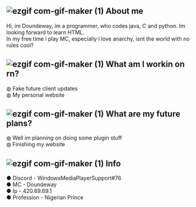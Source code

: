 ## ![ezgif com-gif-maker (1)](https://user-images.githubusercontent.com/49508387/118461427-55acb200-b706-11eb-8958-90523e8af7f9.gif) About me
Hi, im Doundeway, im a programmer, who codes java, C and python. Im looking forward to learn HTML.<br/>
In my free time i play MC, especially i love anarchy, isnt the world with no rules cool?

## ![ezgif com-gif-maker (1)](https://user-images.githubusercontent.com/49508387/118461427-55acb200-b706-11eb-8958-90523e8af7f9.gif) What am I workin on rn?
◍ Fake future client updates<br/>
◍ My personal website
 
## ![ezgif com-gif-maker (1)](https://user-images.githubusercontent.com/49508387/118461427-55acb200-b706-11eb-8958-90523e8af7f9.gif) What are my future plans?
◍ Well im planning on doing some plugin stuff<br/>
◍ Finishing my website
## ![ezgif com-gif-maker (1)](https://user-images.githubusercontent.com/49508387/118461427-55acb200-b706-11eb-8958-90523e8af7f9.gif) Info
● Discord - WindowsMediaPlayerSupport#76<br/>
● MC - Doundeway<br/>
● Ip - 420.69.69.1<br/>
● Profession - Nigerian Prince
